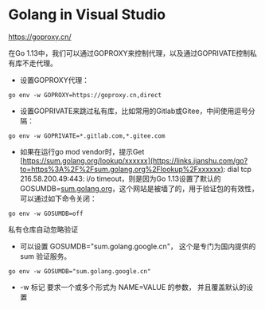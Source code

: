# Golang in Visual Studio

https://goproxy.cn/

在Go 1.13中，我们可以通过GOPROXY来控制代理，以及通过GOPRIVATE控制私有库不走代理。

- 设置GOPROXY代理：

```
go env -w GOPROXY=https://goproxy.cn,direct
```

- 设置GOPRIVATE来跳过私有库，比如常用的Gitlab或Gitee，中间使用逗号分隔：

```
go env -w GOPRIVATE=*.gitlab.com,*.gitee.com
```

- 如果在运行go mod vendor时，提示Get [https://sum.golang.org/lookup/xxxxxx](https://links.jianshu.com/go?to=https%3A%2F%2Fsum.golang.org%2Flookup%2Fxxxxxx): dial tcp 216.58.200.49:443: i/o timeout，则是因为Go 1.13设置了默认的GOSUMDB=[sum.golang.org](https://links.jianshu.com/go?to=http%3A%2F%2Fsum.golang.org)，这个网站是被墙了的，用于验证包的有效性，可以通过如下命令关闭：

```
go env -w GOSUMDB=off
```

私有仓库自动忽略验证

- 可以设置 GOSUMDB="sum.golang.google.cn"， 这个是专门为国内提供的sum 验证服务。

```
go env -w GOSUMDB="sum.golang.google.cn"
```

- -w 标记 要求一个或多个形式为 NAME=VALUE 的参数， 并且覆盖默认的设置




